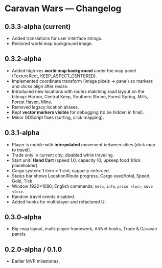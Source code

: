 # Caravan Wars — Changelog

## 0.3.3-alpha (current)
- Added translations for user interface strings.
- Restored world map background image.

## 0.3.2-alpha
- Added high-res **world map background** under the map panel (TextureRect, KEEP_ASPECT_CENTERED).
- Implemented coordinate transform (image pixels → panel) so markers and clicks align after resize.
- Introduced new locations with routes matching road layout on the bitmap:
  Harbor, Central Keep, Southern Shrine, Forest Spring, Mills, Forest Haven, Mine.
- Removed legacy location aliases.
- Kept **vector markers visible** for debugging (to be hidden in final).
- Minor GDScript fixes (sorting, click mapping).

## 0.3.1-alpha
- Player is mobile with **interpolated** movement between cities (click map to travel).
- Trade only in current city; disabled while traveling.
- Start unit: **Hand Cart** (speed 1.0, capacity 10, upkeep food 1/tick placeholder).
- Cargo system: 1 item = 1 slot; capacity enforced.
- Status bar shows Location/Route progress, Cargo used/total, Speed, Gold, Tick.
- Window 1920×1080; English commands: `help`, `info`, `price <loc>`, `move <loc>`.
- Random travel events disabled.
- Added hooks for multiplayer and refactored UI.

## 0.3.0-alpha
- Big-map layout, multi-player framework, AI/Net hooks, Trade & Caravan panels.

## 0.2.0-alpha / 0.1.0
- Earlier MVP milestones.
